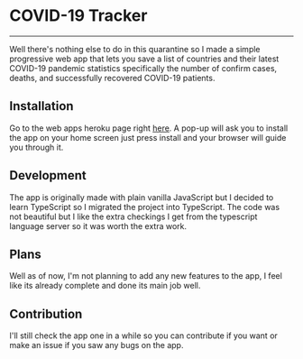 # COVID-19 Tracker
---
Well there's nothing else to do in this quarantine  so I made a simple progressive web app that lets you save a list of countries and their latest COVID-19 pandemic statistics specifically the number of confirm cases, deaths, and successfully recovered COVID-19 patients.

## Installation
Go to the web apps heroku page right [here](https://aeol-covid.herokuapp.com). A pop-up will ask you to install the app on your home screen just press install and your browser will guide you through it.

## Development
The app is originally made with plain vanilla JavaScript but I decided to learn TypeScript so I migrated the project into TypeScript. The code was not beautiful but I like the extra checkings I get from the typescript language server so it was worth the extra work.

## Plans
Well as of now, I'm not planning to add any new features to the app, I feel like its already complete and done its main job well.

## Contribution
I'll still check the app one in a while so you can contribute if you want or make an issue if you saw any bugs on the app.
